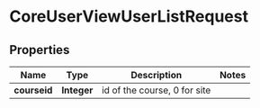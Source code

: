 

# CoreUserViewUserListRequest


## Properties

| Name | Type | Description | Notes |
|------------ | ------------- | ------------- | -------------|
|**courseid** | **Integer** | id of the course, 0 for site |  |



